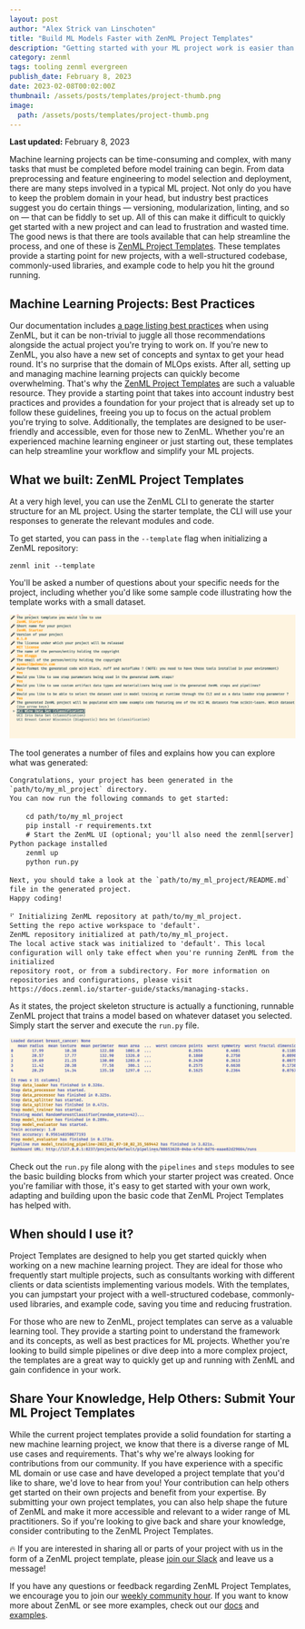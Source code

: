```yaml
---
layout: post
author: "Alex Strick van Linschoten"
title: "Build ML Models Faster with ZenML Project Templates"
description: "Getting started with your ML project work is easier than ever with Project Templates, a new way to generate scaffolding and a skeleton project structure based on best practices."
category: zenml
tags: tooling zenml evergreen
publish_date: February 8, 2023
date: 2023-02-08T00:02:00Z
thumbnail: /assets/posts/templates/project-thumb.png
image:
  path: /assets/posts/templates/project-thumb.png
---
```


**Last updated:** February 8, 2023

Machine learning projects can be time-consuming and complex, with many tasks that must be completed before model training can begin. From data preprocessing and feature engineering to model selection and deployment, there are many steps involved in a typical ML project. Not only do you have to keep the problem domain in your head, but industry best practices suggest you do certain things — versioning, modularization, linting, and so on — that can be fiddly to set up. All of this can make it difficult to quickly get started with a new project and can lead to frustration and wasted time. The good news is that there are tools available that can help streamline the process, and one of these is [ZenML Project Templates](https://github.com/zenml-io/zenml-project-templates#readme). These templates provide a starting point for new projects, with a well-structured codebase, commonly-used libraries, and example code to help you hit the ground running.

## Machine Learning Projects: Best Practices

Our documentation includes [a page listing best practices](https://docs.zenml.io/guidelines/best-practices) when using ZenML, but it can be non-trivial to juggle all those recommendations alongside the actual project you're trying to work on. If you're new to ZenML, you also have a new set of concepts and syntax to get your head round. It's no surprise that the domain of MLOps exists. After all, setting up and managing machine learning projects can quickly become overwhelming. That's why the [ZenML Project Templates](https://github.com/zenml-io/zenml-project-templates) are such a valuable resource. They provide a starting point that takes into account industry best practices and provides a foundation for your project that is already set up to follow these guidelines, freeing you up to focus on the actual problem you're trying to solve. Additionally, the templates are designed to be user-friendly and accessible, even for those new to ZenML. Whether you're an experienced machine learning engineer or just starting out, these templates can help streamline your workflow and simplify your ML projects.

## What we built: ZenML Project Templates

At a very high level, you can use the ZenML CLI to generate the starter structure for an ML project. Using the starter template, the CLI will use your responses to generate the relevant modules and code.

To get started, you can pass in the `--template` flag when initializing a ZenML repository:

```shell
zenml init --template
```

You'll be asked a number of questions about your specific needs for the project, including whether you'd like some sample code illustrating how the template works with a small dataset.

![CLI questions](/assets/posts/templates/cli-questions.png)

The tool generates a number of files and explains how you can explore what was generated:

```shell
Congratulations, your project has been generated in the `path/to/my_ml_project` directory.
You can now run the following commands to get started:

    cd path/to/my_ml_project
    pip install -r requirements.txt
    # Start the ZenML UI (optional; you'll also need the zenml[server] Python package installed
    zenml up
    python run.py

Next, you should take a look at the `path/to/my_ml_project/README.md` file in the generated project.
Happy coding!

⠋ Initializing ZenML repository at path/to/my_ml_project.
Setting the repo active workspace to 'default'.
ZenML repository initialized at path/to/my_ml_project.
The local active stack was initialized to 'default'. This local configuration will only take effect when you're running ZenML from the initialized
repository root, or from a subdirectory. For more information on repositories and configurations, please visit
https://docs.zenml.io/starter-guide/stacks/managing-stacks.
```

As it states, the project skeleton structure is actually a functioning, runnable ZenML project that trains a model based on whatever dataset you selected. Simply start the server and execute the `run.py` file.

![Template starter project run](/assets/posts/templates/sample-run.png)

Check out the `run.py` file along with the `pipelines` and `steps` modules to see the basic building blocks from which your starter project was created. Once you're familiar with those, it's easy to get started with your own work, adapting and building upon the basic code that ZenML Project Templates has helped with.

## When should I use it?

Project Templates are designed to help you get started quickly when working on a new machine learning project. They are ideal for those who frequently start multiple projects, such as consultants working with different clients or data scientists implementing various models. With the templates, you can jumpstart your project with a well-structured codebase, commonly-used libraries, and example code, saving you time and reducing frustration.

For those who are new to ZenML, project templates can serve as a valuable learning tool. They provide a starting point to understand the framework and its concepts, as well as best practices for ML projects. Whether you're looking to build simple pipelines or dive deep into a more complex project, the templates are a great way to quickly get up and running with ZenML and gain confidence in your work.

## Share Your Knowledge, Help Others: Submit Your ML Project Templates

While the current project templates provide a solid foundation for starting a new machine learning project, we know that there is a diverse range of ML use cases and requirements. That's why we're always looking for contributions from our community. If you have experience with a specific ML domain or use case and have developed a project template that you'd like to share, we'd love to hear from you! Your contribution can help others get started on their own projects and benefit from your expertise. By submitting your own project templates, you can also help shape the future of ZenML and make it more accessible and relevant to a wider range of ML practitioners. So if you're looking to give back and share your knowledge, consider contributing to the ZenML Project Templates.

🔥 If you are interested in sharing all or parts of your project with us in the form of a ZenML project template, please [join our Slack](https://zenml.io/slack-invite) and leave us a message!

If you have any questions or feedback regarding ZenML Project Templates, we
encourage you to join our [weekly community
hour](https://www.eventbrite.com/e/zenml-meet-the-community-tickets-354426688767).
If you want to know more about ZenML or see more examples, check out our
[docs](https://docs.zenml.io) and
[examples](https://github.com/zenml-io/zenml/tree/main/examples).
